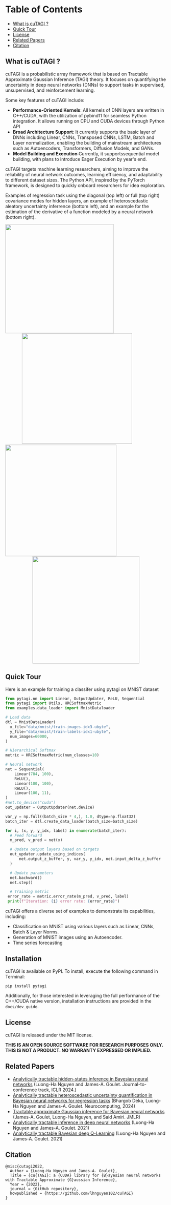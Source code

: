 # Table of Contents
* [What is cuTAGI ?](#What-is-cuTAGI)
* [Quick Tour](#quick-tour)
* [License](#license)
* [Related Papers](#related-papers)
* [Citation](#citation)

## What is cuTAGI ?
cuTAGI is a probabilistic array framework that is based on Tractable Approximate Gaussian Inference (TAGI) theory. It focuses on quantifying the uncertainty in deep neural networks (DNNs) to support tasks in supervised, unsupervised, and reinforcement learning.

Some key features of cuTAGI include:
- **Performance-Oriented Kernels**: All kernels of DNN layers are written in C++/CUDA, with the utilization of pybind11 for seamless Python integration. It allows running on CPU and CUDA devices through Python API
- **Broad Architecture Support**: It currently supports the basic layer of DNNs including Linear, CNNs, Transposed CNNs, LSTM, Batch and Layer normalization, enabling the building of mainstream architectures such as Autoencoders, Transformers, Diffusion Models, and GANs.
- **Model Building and Execution**:Currently, it supportssequential model building, with plans to introduce Eager Execution by year's end.

cuTAGI targets machine learning researchers, aiming to improve the reliability of neural network outcomes, learning efficiency, and adaptability to different dataset sizes. The Python API, inspired by the PyTorch framework, is designed to quickly onboard researchers for idea exploration.


Examples of regression task using the diagonal (top left) or full (top right) covariance modes for hidden layers, an example of heteroscedastic aleatory uncertainty inferrence (bottom left), and an example for the estimation of the derivative of a function modeled by a neural network (bottom right).
<p align="center">
  <img  align="left", src="./saved_results/pred_diag_toy_example_disp.png" width="340px">&emsp;&emsp;<img src="./saved_results/pred_full_cov_toy_example_disp.png" width="345px">&emsp;&emsp;<img  align="left", src="./saved_results/pred_hete_toy_example_disp.png" width="348px">&emsp;&emsp;<img src="./saved_results/pred_derivative_toy_example_disp.png" width="335px">
</p>


## Quick Tour
Here is an example for training a classifer using pytagi on MNIST dataset
```Python
from pytagi.nn import Linear, OutputUpdater, ReLU, Sequential
from pytagi import Utils, HRCSoftmaxMetric
from examples.data_loader import MnistDataloader

# Load data
dtl = MnistDataLoader(
  x_file="data/mnist/train-images-idx3-ubyte",
  y_file="data/mnist/train-labels-idx1-ubyte",
  num_images=60000,
)

# Hierarchical Softmax
metric = HRCSoftmaxMetric(num_classes=10)

# Neural network
net = Sequential(
    Linear(784, 100),
    ReLU(),
    Linear(100, 100),
    ReLU(),
    Linear(100, 11),
)
#net.to_device("cuda")
out_updater = OutputUpdater(net.device)

var_y = np.full((batch_size * 4,), 1.0, dtype=np.float32)
batch_iter = dtl.create_data_loader(batch_size=batch_size)

for i, (x, y, y_idx, label) in enumerate(batch_iter):
  # Feed forward
  m_pred, v_pred = net(x)

  # Update output layers based on targets
  out_updater.update_using_indices(
      net.output_z_buffer, y, var_y, y_idx, net.input_delta_z_buffer
  )

  # Update parameters
  net.backward()
  net.step()

  # Training metric
 error_rate = metric.error_rate(m_pred, v_pred, label)
 print(f"Iteration: {i} error rate: {error_rate}")

```
cuTAGI offers a diverse set of examples to demonstrate its capabilities, including:
- Classification on MNIST using various layers such as Linear, CNNs, Batch & Layer Norms.
- Generation of MNIST images using an Autoencoder.
- Time series forecasting

## Installation
cuTAGI is available on PyPI. To install, execute the following command in Terminal:

```shell
pip install pytagi
```
Additionally, for those interested in leveraging the full performance of the C++/CUDA native version, installation instructions are provided in the `docs/dev_guide`.

## License

cuTAGI is released under the MIT license.

**THIS IS AN OPEN SOURCE SOFTWARE FOR RESEARCH PURPOSES ONLY. THIS IS NOT A PRODUCT. NO WARRANTY EXPRESSED OR IMPLIED.**
## Related Papers

* [Analytically tractable hidden-states inference in Bayesian neural networks](https://www.jmlr.org/papers/volume23/21-0758/21-0758.pdf) (Luong-Ha Nguyen and James-A. Goulet. Journal-to-conference track, ICLR 2024.)
* [Analytically tractable heteroscedastic uncertainty quantification in Bayesian neural networks for regression tasks](http://profs.polymtl.ca/jagoulet/Site/Papers/Deka_TAGIV_2024_preprint.pdf) (Bhargob Deka, Luong-Ha Nguyen and James-A. Goulet. Neurocomputing, 2024)
* [Tractable approximate Gaussian inference for Bayesian neural networks](https://www.jmlr.org/papers/volume22/20-1009/20-1009.pdf) (James-A. Goulet, Luong-Ha Nguyen, and Said Amiri. JMLR)
* [Analytically tractable inference in deep neural networks](https://arxiv.org/pdf/2103.05461.pdf) (Luong-Ha Nguyen and James-A. Goulet. 2021)
* [Analytically tractable Bayesian deep Q-Learning](https://arxiv.org/pdf/2106.11086.pdf) (Luong-Ha Nguyen and James-A. Goulet. 2021)

## Citation

```
@misc{cutagi2022,
  Author = {Luong-Ha Nguyen and James-A. Goulet},
  Title = {cu{TAGI}: a {CUDA} library for {B}ayesian neural networks with Tractable Approximate {G}aussian Inference},
  Year = {2022},
  journal = {GitHub repository},
  howpublished = {https://github.com/lhnguyen102/cuTAGI}
}
```
